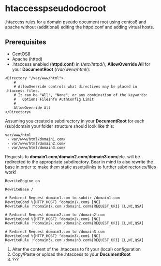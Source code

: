 # htaccesspseudodocroot
.htaccess rules for a domain pseudo document root using centos8 and apache without (additional) editing the httpd.conf and adding virtual hosts.

## Prerequisites
* CentOS8 
* Apache (httpd)
* .htaccess enabled (**httpd.conf**) in (*/etc/httpd/*), **AllowOverride All** for your **DocumentRoot** (*/var/www/html/*):
```
<Directory "/var/www/html">
    #
    # AllowOverride controls what directives may be placed in .htaccess files.
    # It can be "All", "None", or any combination of the keywords:
    #   Options FileInfo AuthConfig Limit
    #
    AllowOverride All
</Directory>
```

Assuming you created a subdirectory in your **DocumentRoot** for each (sub)domain your folder structure should look like this:
```
var/www/html
 - var/www/html/domain1.com/
 - var/www/html/domain2.com/
 - var/www/html/domain3.com/
```

Requests to **domain1.com**/**domain2.com**/**domain3.com**/etc. will be redirected to the appropriate subdirectory. Bear in mind to also rewrite the base in order to make them static assets/links to further subdirectories/files work!

```
RewriteEngine on

RewriteBase /

# Redirect Request domain1.com to subdir /domain1.com
RewriteCond %{HTTP_HOST} ^domain1\.com$ [NC]
RewriteRule !^domain1\.com /domain1.com%{REQUEST_URI} [L,NC,QSA]

# Redirect Request domain2.com to /domain2.com
RewriteCond %{HTTP_HOST} ^domain2\.com$ [NC]
RewriteRule !^domain2\.com /domain2.com%{REQUEST_URI} [L,NC,QSA]

# Redirect Request domain3.com to /domain3.com
RewriteCond %{HTTP_HOST} ^domain3\.com$ [NC]
RewriteRule !^domain3\.com /domain3.com%{REQUEST_URI} [L,NC,QSA]
```

1. Alter the content of the .htaccess to fit your (local) configuration
2. Copy/Paste or upload the .htaccess to your **DocumentRoot**
3. ???
